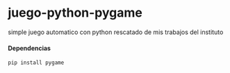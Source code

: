 # juego-python-pygame
simple juego automatico con python rescatado de mis trabajos del instituto 

#### Dependencias

```python
pip install pygame 
```
